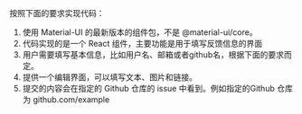 按照下面的要求实现代码：

1. 使用 Material-UI 的最新版本的组件包，不是 @material-ui/core。
2. 代码实现的是一个 React 组件，主要功能是用于填写反馈信息的界面
3. 用户需要填写基本信息，比如用户名、邮箱或者github名，根据下面的要求而定。
3. 提供一个编辑界面，可以填写文本、图片和链接。
4. 提交的内容会在指定的 Github 仓库的 issue 中看到。例如指定的Github 仓库为 github.com/example

